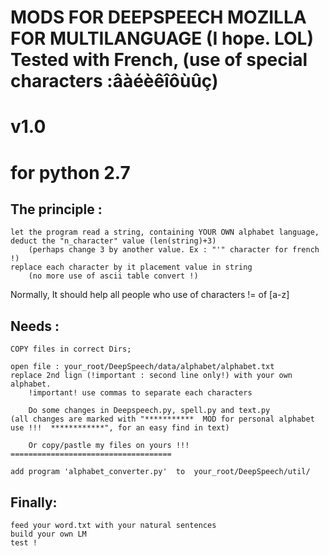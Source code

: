 MODS FOR DEEPSPEECH MOZILLA FOR MULTILANGUAGE (I hope. LOL)
Tested with French, (use of special characters :âàéèêîôùûç)
===========================================================
v1.0
====

for python 2.7
==============


The principle :
---------------
	let the program read a string, containing YOUR OWN alphabet language,
	deduct the "n_character" value (len(string)+3)
		(perhaps change 3 by another value. Ex : "'" character for french !)
	replace each character by it placement value in string
		(no more use of ascii table convert !)

Normally, It should help all people who use of characters != of [a-z]


Needs :
-------

	COPY files in correct Dirs;

	open file : your_root/DeepSpeech/data/alphabet/alphabet.txt
	replace 2nd lign (!important : second line only!) with your own alphabet.
		!important! use commas to separate each characters

        Do some changes in Deepspeech.py, spell.py and text.py
	(all changes are marked with "***********  MOD for personal alphabet use !!!  ************", for an easy find in text)

        Or copy/pastle my files on yours !!!
	====================================

	add program 'alphabet_converter.py'  to  your_root/DeepSpeech/util/


Finally:
--------
	feed your word.txt with your natural sentences
	build your own LM
	test !
